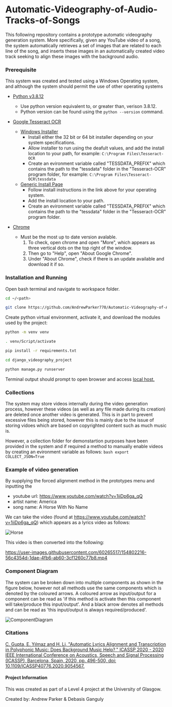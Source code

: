 # Automatic-Videography-of-Audio-Tracks-of-Songs

This following repository contains a prototype automatic videography generation system. More specifically, given any YouTube video of a song, the system automatically retrieves a set of images that are related to each line of the song, and inserts these images in an automatically created video track seeking to align these images with the background audio. 

### Prerequisite
This system was created and tested using a Windows Operating system, and although the system should permit the use of other operating systems 

* [Python v3.8.12](https://www.python.org/)
    * Use python version equivalent to, or greater than, verison 3.8.12.
    * Python version can be found using the ``` python --version ``` command.
* [Google Tesseract OCR](https://tesseract-ocr.github.io/tessdoc/Home.html)
    * [Windows Installer](https://github.com/UB-Mannheim/tesseract/wiki)
        * Install either the 32 bit or 64 bit installer depending on your system specifications.
        * Allow installer to run using the deafult values, and add the install location to your path, for example: ```C:\Program Files\Tesseract-OCR ```
        * Create an evironment variable called "TESSDATA_PREFIX" which contains the path to the "tessdata" folder in the "Tesseract-OCR" program folder, for example: ```C:\Program Files\Tesseract-OCR\tessdata```
    * [Generic Install Page](https://tesseract-ocr.github.io/tessdoc/Home.html)
        * Follow install instructions in the link above for your operating system.
        * Add the install location to your path.
        * Create an evironment variable called "TESSDATA_PREFIX" which contains the path to the "tessdata" folder in the "Tesseract-OCR" program folder.

* [Chrome](https://support.google.com/chrome/answer/95346?hl=en-GB&co=GENIE.Platform%3DDesktop)
    * Must be the most up to date version avalable.
        1. To check, open chrome and open "More", which appears as three vertical dots on the top right of the window.
        2. Then go to "Help", open "About Google Chrome".
        3. Under "About Chrome", check if there is an update available and download it if so.

### Installation and Running

Open bash terminal and navigate to workspace folder. 

```bash
cd ~/<path>
```
```bash
git clone https://github.com/AndrewParker770/Automatic-Videography-of-Audio-Tracks-of-Songs.git
```

Create python virtual environment, activate it, and download the modules used by the project:

```bash
python -m venv venv
```
```bash
. venv/Script/activate
```
```bash
pip install -r requirements.txt
```
```bash
cd django_videography_project
```
```bash
python manage.py runserver
```
Terminal output should prompt to open browser and access [local host.](http://127.0.0.1:8000/)


### Collections
The system may store videos internally during the video generation process, however these videos (as well as any file made during its creation) are deleted once another video is generated. This is in part to prevent excessive files being stored, however this is mainly due to the issue of storing vidoes which are based on copyrighted content such as much music is.

However, a collection folder for demonstartion purposes have been provided in the system and if required a method to manually enable videos by creating an evironment variable as follows:
```bash export COLLECT_JSON=True ```

### Example of video generation
By supplying the forced alignment method in the prototypes menu and inputting the 
* youtube url: https://www.youtube.com/watch?v=1iiDp6ga_qQ
* artist name: America
* song name: A Horse With No Name

We can take the video (found at https://www.youtube.com/watch?v=1iiDp6ga_qQ) which appears as a lyrics video as follows:

![Horse](https://user-images.githubusercontent.com/60265517/154803583-861308dd-34c4-4c5d-92e0-bccca53493e6.PNG)

This video is then converted into the following:

https://user-images.githubusercontent.com/60265517/154802216-56c4354d-1dae-4fb6-ab60-3cf1260c77b8.mp4

### Component Diagram 
The system can be broken down into multiple components as shown in the figure below, however not all methods use the same components which is denoted by the coloured arrows. A coloured arrow as input/output for a component can be read as 'if this method is activate then this component will take/produce this input/output'. And a black arrow denotes all methods and can be read as 'this input/output is always required/produced'.

![ComponentDiagram](https://user-images.githubusercontent.com/60265517/154803188-cd2bf8f0-917e-4490-bb2e-e29786f19ee2.PNG)

### Citations

[C. Gupta, E. Yılmaz and H. Li, "Automatic Lyrics Alignment and Transcription in Polyphonic Music: Does Background Music Help?," ICASSP 2020 - 2020 IEEE International Conference on Acoustics, Speech and Signal Processing (ICASSP), Barcelona, Spain, 2020, pp. 496-500, doi: 10.1109/ICASSP40776.2020.9054567.](https://ieeexplore.ieee.org/document/9054567)

#### Project Information

This was created as part of a Level 4 project at the University of Glasgow.

Created by: Andrew Parker & Debasis Ganguly
